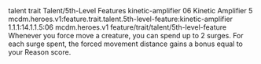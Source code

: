 <ability>
  <metadata>
    <class>talent</class>
    <feature_type>trait</feature_type>
    <file_dpath>Talent/5th-Level Features</file_dpath>
    <item_id>kinetic-amplifier</item_id>
    <item_index>06</item_index>
    <item_name>Kinetic Amplifier</item_name>
    <level>5</level>
    <scc>mcdm.heroes.v1:feature.trait.talent.5th-level-feature:kinetic-amplifier</scc>
    <scdc>1.1.1:14.1.1.5:06</scdc>
    <source>mcdm.heroes.v1</source>
    <type>feature/trait/talent/5th-level-feature</type>
  </metadata>
  <effects>
    <effect type="mundane">Whenever you force move a creature, you can spend up to 2 surges. For each surge spent, the forced movement distance gains a bonus equal to your Reason score.</effect>
  </effects>
</ability>
